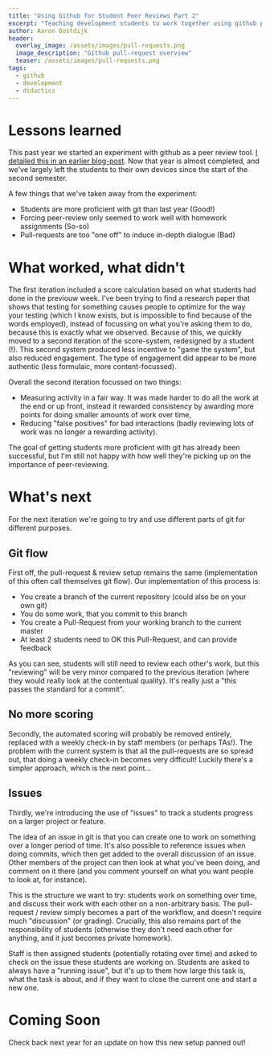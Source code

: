 ```yaml
---
title: "Using Github for Student Peer Reviews Part 2"
excerpt: "Teaching development students to work together using github pull-requests as a peer-review tool (2/...)"
author: Aaron Oostdijk
header:
  overlay_image: /assets/images/pull-requests.png
  image_description: "Github pull-request overview"
  teaser: /assets/images/pull-requests.png
tags: 
  - github
  - development
  - didactics
---
```


<style type="text/css">
.image-left {
  display: block;
  margin-left: auto;
  margin-right: auto;
  float: right;
}
</style>

# Lessons learned
This past year we started an experiment with github as a peer review tool. [I detailed this in an earlier blog-post](https://pong.hku.nl/blog/GithubForStudentPeerReview/). Now that year is almost completed, and we've largely left the students to their own devices since the start of the second semester.

A few things that we've taken away from the experiment:
 * Students are more proficient with git than last year  (Good!)
 * Forcing peer-review only seemed to work well with homework assignments (So-so)
 * Pull-requests are too "one off" to induce in-depth dialogue (Bad)

# What worked, what didn't
The first iteration included a score calculation based on what students had done in the previouw week. I've been trying to find a research paper that shows that testing for something causes people to optimize for the way your testing (which I know exists, but is impossible to find because of the words employed), instead of focussing on what you're asking them to do, because this is exactly what we observed. Because of this, we quickly moved to a second iteration of the score-system, redesigned by a student (!). This second system produced less incentive to "game the system", but also reduced engagement. The type of engagement did appear to be more authentic (less formulaic, more content-focussed).

Overall the second iteration focussed on two things: 
 * Measuring activity in a fair way. It was made harder to do all the work at the end or up front, instead it rewarded consistency by awarding more points for doing smaller amounts of work over time, 
 * Reducing "false positives" for bad interactions (badly reviewing lots of work was no longer a rewarding activity).

The goal of getting students more proficient with git has already been successful, but I'm still not happy with how well they're picking up on the importance of peer-reviewing.

# What's next
For the next iteration we're going to try and use different parts of git for different purposes.

## Git flow
First off, the pull-request & review setup remains the same (implementation of this often call themselves git flow). Our implementation of this process is:
 * You create a branch of the current repository (could also be on your own git)
 * You do some work, that you commit to this branch
 * You create a Pull-Request from your working branch to the current master
 * At least 2 students need to OK this Pull-Request, and can provide feedback

As you can see, students will still need to review each other's work, but this "reviewing" will be very minor compared to the previous iteration (where they would really look at the contentual quality). It's really just a "this passes the standard for a commit".

## No more scoring
Secondly, the automated scoring will probably be removed entirely, replaced with a weekly check-in by staff members (or perhaps TAs!). The problem with the current system is that all the pull-requests are so spread out, that doing a weekly check-in becomes very difficult! Luckily there's a simpler approach, which is the next point...

## Issues
Thirdly, we're introducing the use of "issues" to track a students progress on a larger project or feature.

The idea of an issue in git is that you can create one to work on something over a longer period of time. It's also possible to reference issues when doing commits, which then get added to the overall discussion of an issue. Other members of the project can then look at what you've been doing, and comment on it there (and you comment yourself on what you want people to look at, for instance).

This is the structure we want to try: students work on something over time, and discuss their work with each other on a non-arbitrary basis. The pull-request / review simply becomes a part of the workflow, and doesn't require much "discussion" (or grading). Crucially, this also remains part of the responsibility of students (otherwise they don't need each other for anything, and it just becomes private homework).

Staff is then assigned students (potentially rotating over time) and asked to check on the issue these students are working on. Students are asked to always have a "running issue", but it's up to them how large this task is, what the task is about, and if they want to close the current one and start a new one.

# Coming Soon 
Check back next year for an update on how this new setup panned out!